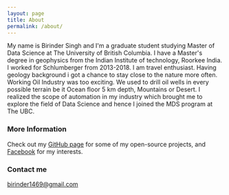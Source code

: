 ```yaml
---
layout: page
title: About
permalink: /about/
---
```


My name is Birinder Singh and I'm a graduate student studying Master of Data Science at The University of British Columbia.
I have a Master's degree in geophysics from the Indian Institute of technology, Roorkee India. I worked for Schlumberger from 2013-2018.
I am travel enthusiast. Having geology background i got a chance to stay close to the nature more often.
Working Oil Industry was too exciting. We used to drill oil wells in every possible terrain be it Ocean floor 5 km depth, Mountains or Desert.
I realized the scope of automation in my industry which brought me to explore the field of Data Science and hence I joined the MDS program at The UBC.


### More Information

Check out my [GitHub page](https://github.com/birinder1469) for some of my
open-source projects, and [Facebook](https://www.facebook.com/birinder.s.s?ref=br_rs) for my 
interests.

### Contact me

[birinder1469@gmail.com](mailto:birinder1469@gmail.com)
